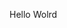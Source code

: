 Hello Wolrd


























































































































































































































































































































































































































































































































































































































































































































































































































































































































































































































































































































































































































































































































































































































































































































